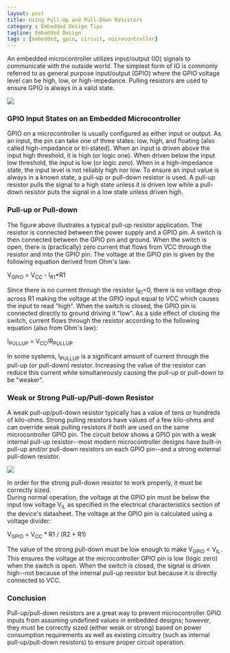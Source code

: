 ```yaml
---
layout: post
title: Using Pull-Up and Pull-Down Resistors
category : Embedded Design Tips
tagline: Embedded Design
tags : [embedded, gpio, circuit, microcontroller]
---
```


An embedded microcontroller utilizes input/output (IO) signals to 
communicate with the outside world.  The simplest form of IO is 
commonly referred to as general purpose input/output (GPIO) where 
the GPIO voltage level can be high, low, or high-impedance.  Pulling 
resistors are used to ensure GPIO is always in a valid state.

<img class="post_image" src="{{ BASE_PATH }}/images/pullup.png" />

### GPIO Input States on an Embedded Microcontroller

GPIO on a microcontroller is usually configured as either input or 
output.  As an input, the pin can take one of three states: low, 
high, and floating (also called high-impedance or tri-stated).  When 
an input is driven above the input high threshold, it is high 
(or logic one).  When driven below the input low threshold, the 
input is low (or logic zero).  When in a high-impedance state, the 
input level is not reliably high nor low.  To ensure an input value 
is always in a known state, a pull-up or pull-down resistor is 
used.  A pull-up resistor pulls the signal to a high state unless it is 
driven low while a pull-down resistor puts the signal in a low state unless driven high.

### Pull-up or Pull-down

The figure above illustrates a typical pull-up resistor 
application.  The resistor is connected between the power supply and a GPIO 
pin.  A switch is then connected between the GPIO pin and ground.  When the 
switch is open, there is (practically) zero current that flows from 
VCC through the resistor and into the GPIO pin.  The voltage at the 
GPIO pin is given by the following equation derived from Ohm's law:

V<sub>GPIO</sub> <span>=</span>  V<sub>CC</sub> \-  I<sub>R1</sub>\*R1

Since there is no current through the resistor I<sub>R1</sub>=0, there 
is no voltage drop across R1 making the voltage at the GPIO input equal 
to VCC which causes the input to read "high".  When the switch is closed, 
the GPIO pin is connected directly to ground driving it "low".  As a side 
effect of closing the switch, current flows through the resistor according 
to the following equation (also from Ohm's law):

I<sub>PULLUP</sub> = V<sub>CC</sub>/R<sub>PULLUP</sub>

In some systems, I<sub>PULLUP</sub> is a significant amount of current through 
the pull-up (or pull-down) resistor.  Increasing the value of the resistor can 
reduce this current while simultaneously causing the pull-up or pull-down to be "weaker".

### Weak or Strong Pull-up/Pull-down Resistor

A weak pull-up/pull-down resistor typically has a value of tens or hundreds 
of kilo-ohms.  Strong pulling resistors have values of a few kilo-ohms 
and can override weak pulling resistors if both are used on the same 
microcontroller GPIO pin.  The circuit below shows a GPIO pin with a 
weak internal pull-up resistor--most modern microcontroller designs 
have built-in pull-up and/or pull-down resistors on each GPIO pin--and 
a strong external pull-down resistor.

<img class="post_image" src="{{ BASE_PATH }}/images/internalpullup2.png" />

In order for the strong pull-down resistor to work properly, it must be correctly sized.  
During normal operation, the voltage at the GPIO pin must be below the input low 
voltage V<sub>IL</sub> as specified in the electrical characteristics section of the 
device's datasheet.  The voltage at the GPIO pin is calculated using a voltage divider:

V<sub>GPIO</sub> = V<sub>CC</sub> \* R1 / (R2 + R1)

The value of the strong pull-down must be low enough to make V<sub>GPIO</sub> < V<sub>IL</sub>.  
This ensures the voltage at the microcontroller GPIO pin is low (logic zero) 
when the switch is open.  When the switch is closed, the signal is driven high--not 
because of the internal pull-up resistor but because it is directly connected to VCC.

### Conclusion

Pull-up/pull-down resistors are a great way to prevent microcontroller GPIO inputs 
from assuming undefined values in embedded designs; however, they must be correctly 
sized (either weak or strong) based on power consumption requirements as well as 
existing circuitry (such as internal pull-up/pull-down resistors) to ensure proper 
circuit operation.

